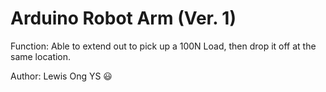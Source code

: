# Arduino Robot Arm (Ver. 1)
Function: Able to extend out to pick up a 100N Load, then drop it off at the same location.

Author: Lewis Ong YS 😃
